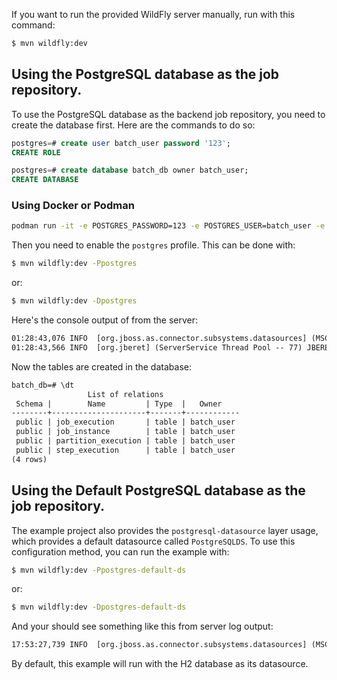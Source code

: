 If you want to run the provided WildFly server manually, run with this command:

```bash
$ mvn wildfly:dev
```

## Using the PostgreSQL database as the job repository.

To use the PostgreSQL database as the backend job repository, you need to create the database first. Here are the commands to do so:

```sql
postgres=# create user batch_user password '123';
CREATE ROLE
```

```sql
postgres=# create database batch_db owner batch_user;
CREATE DATABASE
```

### Using Docker or Podman

```bash
podman run -it -e POSTGRES_PASSWORD=123 -e POSTGRES_USER=batch_user -e POSTGRES_DB=batch_db -p 5432:5432 postgres
```

Then you need to enable the `postgres` profile. This can be done with:

```bash
$ mvn wildfly:dev -Ppostgres
```

or:

```bash
$ mvn wildfly:dev -Dpostgres
```


Here's the console output of from the server:


```txt
01:28:43,076 INFO  [org.jboss.as.connector.subsystems.datasources] (MSC service thread 1-8) WFLYJCA0001: Bound data source [java:jboss/jsr352/batch_db]
01:28:43,566 INFO  [org.jberet] (ServerService Thread Pool -- 77) JBERET000021: About to initialize batch job repository with ddl-file: sql/jberet-postgresql.ddl for database PostgreSQL
```

Now the tables are created in the database:

```txt
batch_db=# \dt
                 List of relations
 Schema |        Name         | Type  |   Owner
--------+---------------------+-------+------------
 public | job_execution       | table | batch_user
 public | job_instance        | table | batch_user
 public | partition_execution | table | batch_user
 public | step_execution      | table | batch_user
(4 rows)
```

## Using the Default PostgreSQL database as the job repository.

The example project also provides the `postgresql-datasource` layer usage, which provides a default datasource called `PostgreSQLDS`. To use this configuration method, you can run the example with:

```bash
$ mvn wildfly:dev -Ppostgres-default-ds
```

or:

```bash
$ mvn wildfly:dev -Dpostgres-default-ds
```

And your should see something like this from server log output:

```txt
17:53:27,739 INFO  [org.jboss.as.connector.subsystems.datasources] (MSC service thread 1-7) WFLYJCA0001: Bound data source [java:jboss/datasources/PostgreSQLDS]
```

By default, this example will run with the H2 database as its datasource.
